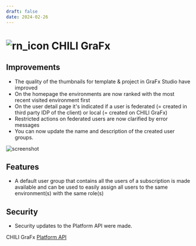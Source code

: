 ```yaml
---
draft: false
date: 2024-02-26
---
```


# ![rn_icon](https://chilipublishdocs.imgix.net/logos/CHILI_LOGOS_OK-04.svg) CHILI GraFx


<!-- more -->

## Improvements

- The quality of the thumbnails for template & project in GraFx Studio have improved
- On the homepage the environments are now ranked with the most recent visited environment first
- On the user detail page it's indicated if a user is federated (= created in third party IDP of the client) or local (= created on CHILI GraFx)
- Restricted actions on federated users are now clarified by error messages
- You can now update the name and description of the created user groups.

![screenshot](updatename.png)

## Features

- A default user group that contains all the users of a subscription is made available and can be used to easily assign all users to the same environment(s) with the same role(s)

## Security

- Security updates to the Platform API were made.

CHILI GraFx [Platform API](https://api.chiligrafx.com/swagger/index.html)
  
